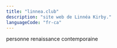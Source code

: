 ```yaml
---
title: "linnea.club"
description: "site web de Linnéa Kirby."
languageCode: "fr-ca"
---
```


personne renaissance contemporaine
